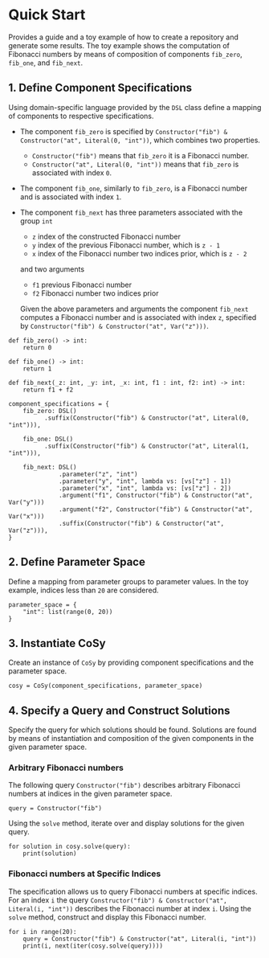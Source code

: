 # Quick Start
Provides a guide and a toy example of how to create a repository and generate some results.
The toy example shows the computation of Fibonacci numbers by means of composition of components `fib_zero`, `fib_one`, and `fib_next`.

## 1. Define Component Specifications

Using domain-specific language provided by the `DSL` class define a mapping of components to respective specifications.

- The component `fib_zero` is specified by `Constructor("fib") & Constructor("at", Literal(0, "int"))`, which combines two properties.
  + `Constructor("fib")` means that `fib_zero` it is a Fibonacci number.
  + `Constructor("at", Literal(0, "int"))` means that `fib_zero` is associated with index `0`.
- The component `fib_one`, similarly to `fib_zero`, is a Fibonacci number and is associated with index `1`.
- The component `fib_next` has three parameters associated with the group `int`
  + `z` index of the constructed Fibonacci number
  + `y` index of the previous Fibonacci number, which is `z - 1`
  + `x` index of the Fibonacci number two indices prior, which is `z - 2`
  
  and two arguments
  + `f1` previous Fibonacci number
  + `f2` Fibonacci number two indices prior
 
  Given the above parameters and arguments the component `fib_next` computes a Fibonacci number and is associated with index `z`, specified by `Constructor("fib") & Constructor("at", Var("z")))`.

```
def fib_zero() -> int:
    return 0

def fib_one() -> int:
    return 1

def fib_next(_z: int, _y: int, _x: int, f1 : int, f2: int) -> int:
    return f1 + f2

component_specifications = {
    fib_zero: DSL()
          .suffix(Constructor("fib") & Constructor("at", Literal(0, "int"))),

    fib_one: DSL()
          .suffix(Constructor("fib") & Constructor("at", Literal(1, "int"))),

    fib_next: DSL()
              .parameter("z", "int")
              .parameter("y", "int", lambda vs: [vs["z"] - 1])
              .parameter("x", "int", lambda vs: [vs["z"] - 2])
              .argument("f1", Constructor("fib") & Constructor("at", Var("y")))
              .argument("f2", Constructor("fib") & Constructor("at", Var("x")))
              .suffix(Constructor("fib") & Constructor("at", Var("z"))),
}
```

## 2. Define Parameter Space

Define a mapping from parameter groups to parameter values.
In the toy example, indices less than `20` are considered.

```
parameter_space = {
    "int": list(range(0, 20))
}
```

## 3. Instantiate CoSy

Create an instance of `CoSy` by providing component specifications and the parameter space.

```
cosy = CoSy(component_specifications, parameter_space)
```

## 4. Specify a Query and Construct Solutions

Specify the query for which solutions should be found.
Solutions are found by means of instantiation and composition of the given components in the given parameter space.

### Arbitrary Fibonacci numbers

The following query `Constructor("fib")` describes arbitrary Fibonacci numbers at indices in the given parameter space.

```
query = Constructor("fib")
```

Using the `solve` method, iterate over and display solutions for the given query.

```
for solution in cosy.solve(query):
    print(solution)
```

### Fibonacci numbers at Specific Indices

The specification allows us to query Fibonacci numbers at specific indices.
For an index `i` the query `Constructor("fib") & Constructor("at", Literal(i, "int"))` describes the Fibonacci number at index `i`.
Using the `solve` method, construct and display this Fibonacci number.

```
for i in range(20):
    query = Constructor("fib") & Constructor("at", Literal(i, "int"))
    print(i, next(iter(cosy.solve(query))))
```
